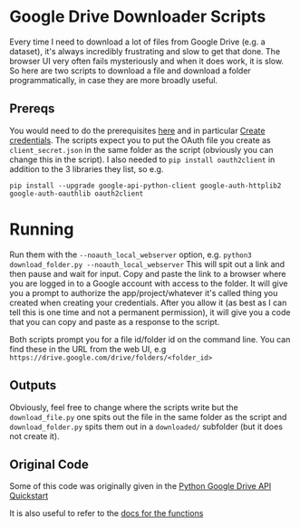 # Google Drive Downloader Scripts 

Every time I need to download a lot of files from Google Drive (e.g. a dataset), it's always incredibly frustrating and slow to get that done. The browser UI very often fails mysteriously and when it does work, it is slow. So here are two scripts to download a file and download a folder programmatically, in case they are more broadly useful. 

## Prereqs
You would need to do the prerequisites [here](https://developers.google.com/drive/api/v3/quickstart/python) and in particular [Create credentials](https://developers.google.com/workspace/guides/create-credentials). The scripts expect you to put the OAuth file you create as `client_secret.json` in the same folder as the script (obviously you can change this in the script). I also needed to `pip install oauth2client` in addition to the 3 libraries they list, so e.g.
```
pip install --upgrade google-api-python-client google-auth-httplib2 google-auth-oauthlib oauth2client
```

# Running
Run them with the `--noauth_local_webserver` option, e.g. `python3 download_folder.py --noauth_local_webserver`
This will spit out a link and then pause and wait for input. Copy and paste the link to a browser where you are logged in to a Google account with access to the folder. It will give you a prompt to authorize the app/project/whatever it's called thing you created when creating your credentials. After you allow it (as best as I can tell this is one time and not a permanent permission), it will give you a code that you can copy and paste as a response to the script.

Both scripts prompt you for a file id/folder id on the command line. You can find these in the URL from the web UI, e.g `https://drive.google.com/drive/folders/<folder_id>`

## Outputs
Obviously, feel free to change where the scripts write but the `download_file.py` one spits out the file in the same folder as the script and `download_folder.py` spits them out in a `downloaded/` subfolder (but it does not create it).

## Original Code
Some of this code was originally given in the [Python Google Drive API Quickstart](https://developers.google.com/drive/api/v3/quickstart/python)

It is also useful to refer to the [docs for the functions](https://developers.google.com/drive/api/v3/reference/files/list)
